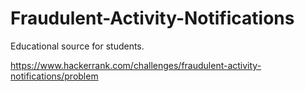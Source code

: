 # Fraudulent-Activity-Notifications
Educational source for students.

https://www.hackerrank.com/challenges/fraudulent-activity-notifications/problem
